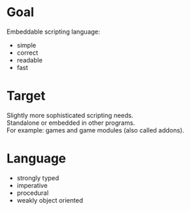 # Goal

Embeddable scripting language:

- simple
- correct
- readable
- fast

# Target

Slightly more sophisticated scripting needs.  
Standalone or embedded in other programs.  
For example: games and game modules (also called addons).

# Language

- strongly typed
- imperative
- procedural
- weakly object oriented
